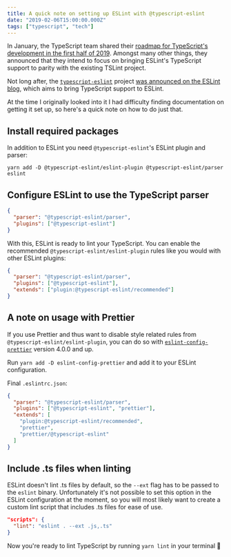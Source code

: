 ```yaml
---
title: A quick note on setting up ESLint with @typescript-eslint
date: "2019-02-06T15:00:00.000Z"
tags: ["typescript", "tech"]
---
```


In January, the TypeScript team shared their [roadmap for TypeScript's development in the first half of 2019](https://github.com/Microsoft/TypeScript/issues/29288). Amongst many other things, they announced that they intend to focus on bringing ESLint's TypeScript support to parity with the existing TSLint project.

Not long after, the [`typescript-eslint`](https://github.com/typescript-eslint/typescript-eslint) project [was announced on the ESLint blog](https://eslint.org/blog/2019/01/future-typescript-eslint), which aims to bring TypeScript support to ESLint.

At the time I originally looked into it I had difficulty finding documentation on getting it set up, so here's a quick note on how to do just that.

## Install required packages

In addition to ESLint you need `@typescript-eslint`'s ESLint plugin and parser:

`yarn add -D @typescript-eslint/eslint-plugin @typescript-eslint/parser eslint`

## Configure ESLint to use the TypeScript parser

```json:title=.eslintrc.json
{
  "parser": "@typescript-eslint/parser",
  "plugins": ["@typescript-eslint"]
}
```

With this, ESLint is ready to lint your TypeScript. You can enable the recommended `@typescript-eslint/eslint-plugin` rules like you would with other ESLint plugins:

```json:title=.eslintrc.json
{
  "parser": "@typescript-eslint/parser",
  "plugins": ["@typescript-eslint"],
  "extends": ["plugin:@typescript-eslint/recommended"]
}
```

## A note on usage with Prettier

If you use Prettier and thus want to disable style related rules from `@typescript-eslint/eslint-plugin`, you can do so with [`eslint-config-prettier`](https://github.com/prettier/eslint-config-prettier) version 4.0.0 and up.

Run `yarn add -D eslint-config-prettier` and add it to your ESLint configuration.

Final `.eslintrc.json`:

```json:title=.eslintrc.json
{
  "parser": "@typescript-eslint/parser",
  "plugins": ["@typescript-eslint", "prettier"],
  "extends": [
    "plugin:@typescript-eslint/recommended",
    "prettier",
    "prettier/@typescript-eslint"
  ]
}
```

## Include .ts files when linting

ESLint doesn't lint .ts files by default, so the `--ext` flag has to be passed to the `eslint` binary. Unfortunately it's not possible to set this option in the ESLint configuration at the moment, so you will most likely want to create a custom lint script that includes .ts files for ease of use.

```json:title=package.json
"scripts": {
  "lint": "eslint . --ext .js,.ts"
}
```

Now you're ready to lint TypeScript by running `yarn lint` in your terminal 🙌
